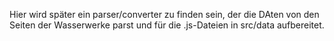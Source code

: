 Hier wird später ein parser/converter zu finden sein, der die DAten von den Seiten der Wasserwerke parst und für die .js-Dateien in src/data aufbereitet.
